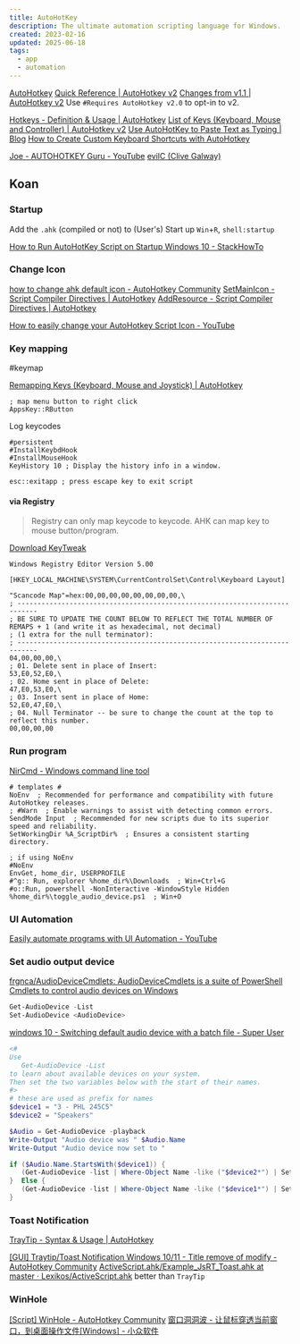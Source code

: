 ```yaml
---
title: AutoHotKey
description: The ultimate automation scripting language for Windows.
created: 2023-02-16
updated: 2025-06-18
tags:
  - app
  - automation
---
```


[AutoHotkey](https://www.autohotkey.com/)
[Quick Reference | AutoHotkey v2](https://www.autohotkey.com/docs/v2/)
[Changes from v1.1 | AutoHotkey v2](https://www.autohotkey.com/docs/v2/v2-changes.htm)
Use `#Requires AutoHotkey v2.0` to opt-in to v2.

[Hotkeys - Definition & Usage | AutoHotkey](https://www.autohotkey.com/docs/v2/Hotkeys.htm)
[List of Keys (Keyboard, Mouse and Controller) | AutoHotkey v2](https://www.autohotkey.com/docs/v2/KeyList.htm)
[Use AutoHotKey to Paste Text as Typing | Blog](https://ardalis.com/use-autohotkey-to-paste-text-as-typing/)
[How to Create Custom Keyboard Shortcuts with AutoHotkey](https://www.howtogeek.com/290501/how-to-create-custom-keyboard-shortcuts-with-autohotkey/)

[Joe - AUTOHOTKEY Guru - YouTube](https://www.youtube.com/@JoeGlines-Automator)
[evilC (Clive Galway)](https://github.com/evilC)

## Koan

### Startup

Add the `.ahk` (compiled or not) to (User's) Start up
`Win`+`R`, `shell:startup`

[How to Run AutoHotKey Script on Startup Windows 10 - StackHowTo](https://stackhowto.com/how-to-run-autohotkey-script-on-startup-windows-10/)

### Change Icon

[how to change ahk default icon - AutoHotkey Community](https://www.autohotkey.com/boards/viewtopic.php?t=78881)
[SetMainIcon - Script Compiler Directives | AutoHotkey](https://www.autohotkey.com/docs/v1/misc/Ahk2ExeDirectives.htm#SetMainIcon)
[AddResource - Script Compiler Directives | AutoHotkey](https://www.autohotkey.com/docs/v1/misc/Ahk2ExeDirectives.htm#AddResource)

[How to easily change your AutoHotkey Script Icon - YouTube](https://www.youtube.com/watch?v=gTY2sXZvGnk)

### Key mapping

#keymap

[Remapping Keys (Keyboard, Mouse and Joystick) | AutoHotkey](https://www.autohotkey.com/docs/v1/misc/Remap.htm)

```autohotkey
; map menu button to right click
AppsKey::RButton
```

Log keycodes

```autohotkey
#persistent
#InstallKeybdHook
#InstallMouseHook
KeyHistory 10 ; Display the history info in a window.

esc::exitapp ; press escape key to exit script
```

#### via Registry

> Registry can only map keycode to keycode. AHK can map key to mouse button/program.

[Download KeyTweak](https://www.bleepingcomputer.com/download/keytweak/)

```reg
Windows Registry Editor Version 5.00

[HKEY_LOCAL_MACHINE\SYSTEM\CurrentControlSet\Control\Keyboard Layout]

"Scancode Map"=hex:00,00,00,00,00,00,00,00,\
; ---------------------------------------------------------------------------
; BE SURE TO UPDATE THE COUNT BELOW TO REFLECT THE TOTAL NUMBER OF REMAPS + 1 (and write it as hexadecimal, not decimal)
; (1 extra for the null terminator):
; ---------------------------------------------------------------------------
04,00,00,00,\
; 01. Delete sent in place of Insert:
53,E0,52,E0,\
; 02. Home sent in place of Delete:
47,E0,53,E0,\
; 03. Insert sent in place of Home:
52,E0,47,E0,\
; 04. Null Terminator -- be sure to change the count at the top to reflect this number.
00,00,00,00
```

### Run program

[NirCmd - Windows command line tool](http://www.nirsoft.net/utils/nircmd.html)

```autohotkey
# templates #
NoEnv  ; Recommended for performance and compatibility with future AutoHotkey releases.
; #Warn  ; Enable warnings to assist with detecting common errors.
SendMode Input  ; Recommended for new scripts due to its superior speed and reliability.
SetWorkingDir %A_ScriptDir%  ; Ensures a consistent starting directory.
```

```autohotkey
; if using NoEnv
#NoEnv
EnvGet, home_dir, USERPROFILE
#^g:: Run, explorer %home_dir%\Downloads  ; Win+Ctrl+G
#o::Run, powershell -NonInteractive -WindowStyle Hidden %home_dir%\toggle_audio_device.ps1  ; Win+O
```

### UI Automation

[Easily automate programs with UI Automation - YouTube](https://www.youtube.com/playlist?list=PL3JprvrxlW27QIhDecJaprILS2TiDnQpM)

### Set audio output device

[frgnca/AudioDeviceCmdlets: AudioDeviceCmdlets is a suite of PowerShell Cmdlets to control audio devices on Windows](https://github.com/frgnca/AudioDeviceCmdlets)

```powershell
Get-AudioDevice -List
Set-AudioDevice <AudioDevice>
```

[windows 10 - Switching default audio device with a batch file - Super User](https://superuser.com/a/1624464)

```powershell
<#
Use
   Get-AudioDevice -List
to learn about available devices on your system.
Then set the two variables below with the start of their names.
#>
# these are used as prefix for names
$device1 = "3 - PHL 245C5"
$device2 = "Speakers"

$Audio = Get-AudioDevice -playback
Write-Output "Audio device was " $Audio.Name
Write-Output "Audio device now set to "

if ($Audio.Name.StartsWith($device1)) {
   (Get-AudioDevice -list | Where-Object Name -like ("$device2*") | Set-AudioDevice).Name
}  Else {
   (Get-AudioDevice -list | Where-Object Name -like ("$device1*") | Set-AudioDevice).Name
}
```

### Toast Notification

[TrayTip - Syntax & Usage | AutoHotkey](https://www.autohotkey.com/docs/v1/lib/TrayTip.htm)

[[GUI] Traytip/Toast Notification Windows 10/11 - Title remove of modify - AutoHotkey Community](https://www.autohotkey.com/boards/viewtopic.php?t=108920)
[ActiveScript.ahk/Example_JsRT_Toast.ahk at master · Lexikos/ActiveScript.ahk](https://github.com/Lexikos/ActiveScript.ahk/blob/master/Example_JsRT_Toast.ahk) better than `TrayTip`

### WinHole

[[Script] WinHole - AutoHotkey Community](https://www.autohotkey.com/boards/viewtopic.php?f=6&t=30622)
[窗口洞洞波 - 让鼠标穿透当前窗口，到桌面操作文件[Windows] - 小众软件](https://www.appinn.com/winhole/)
